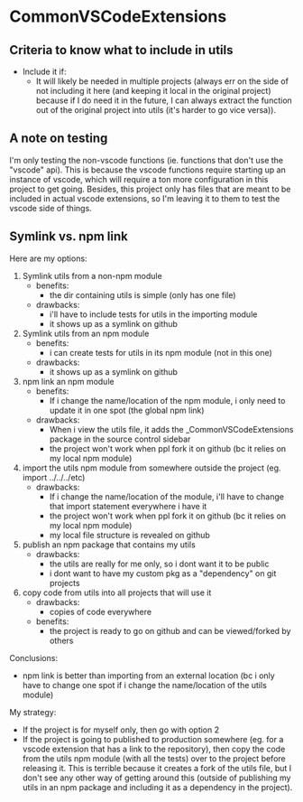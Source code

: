# CommonVSCodeExtensions

## Criteria to know what to include in utils
-   Include it if:
    -   It will likely be needed in multiple projects (always err on the side of
        not including it here (and keeping it local in the original project)
        because if I do need it in the future, I can always extract the function
        out of the original project into utils (it's harder to go vice versa)).
        


## A note on testing

I'm only testing the non-vscode functions (ie. functions that don't use the
"vscode" api).  This is because the vscode functions require starting up an
instance of vscode, which will require a ton more configuration in this project
to get going.  Besides, this project only has files that are meant to be
included in actual vscode extensions, so I'm leaving it to them to test the
vscode side of things.


## Symlink vs. npm link

Here are my options:

1.  Symlink utils from a non-npm module
    -   benefits:
        -   the dir containing utils is simple (only has one file)
    -   drawbacks:
        -   i'll have to include tests for utils in the importing module
        -   it shows up as a symlink on github
2.  Symlink utils from an npm module
    -   benefits:
        -   i can create tests for utils in its npm module (not in this one)
    -   drawbacks:
        -   it shows up as a symlink on github
3.  npm link an npm module
    -   benefits:
        -   If i change the name/location of the npm module, i only need to
            update it in one spot (the global npm link)
    -   drawbacks:
        -   When i view the utils file, it adds the \_CommonVSCodeExtensions
            package in the source control sidebar
        -   the project won't work when ppl fork it on github (bc it relies on
            my local npm module)
4.  import the utils npm module from somewhere outside the project (eg. import ../../../etc)
    -   drawbacks:
        -   If i change the name/location of the module, i'll have to change
            that import statement everywhere i have it
        -   the project won't work when ppl fork it on github (bc it relies on
            my local npm module)
        -   my local file structure is revealed on github
5.  publish an npm package that contains my utils
    -   drawbacks:
        -   the utils are really for me only, so i dont want it to be public
        -   i dont want to have my custom pkg as a "dependency" on git projects
6.  copy code from utils into all projects that will use it
    -   drawbacks:
        -   copies of code everywhere
    -   benefits:
        -   the project is ready to go on github and can be viewed/forked by others

Conclusions:

-   npm link is better than importing from an external location (bc i only have
    to change one spot if i change the name/location of the utils module)

My strategy:

-   If the project is for myself only, then go with option 2
-   If the project is going to published to production somewhere (eg. for a
    vscode extension that has a link to the repository), then copy the code from
    the utils npm module (with all the tests) over to the project before
    releasing it. This is terrible because it creates a fork of the utils file,
    but I don't see any other way of getting around this (outside of publishing
    my utils in an npm package and including it as a dependency in the project).

